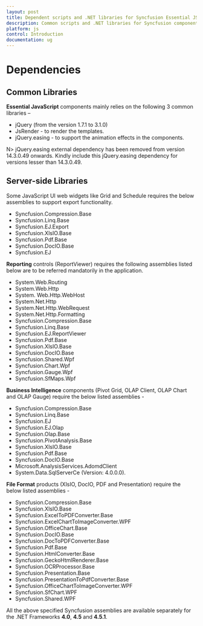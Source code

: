```yaml
---
layout: post
title: Dependent scripts and .NET libraries for Syncfusion Essential JS widgets
description: Common scripts and .NET libraries for Syncfusion components are listed.
platform: js
control: Introduction
documentation: ug
---
```


# Dependencies

## Common Libraries

**Essential JavaScript** components mainly relies on the following 3 common libraries –

* jQuery (from the version 1.7.1 to 3.1.0)
* JsRender - to render the templates.
* jQuery.easing - to support the animation effects in the components.

N> jQuery.easing external dependency has been removed from version 14.3.0.49 onwards. Kindly include this jQuery.easing dependency for versions lesser than 14.3.0.49. 

## Server-side Libraries

Some JavaScript UI web widgets like Grid and Schedule requires the below assemblies to support export functionality. 

* Syncfusion.Compression.Base
* Syncfusion.Linq.Base
* Syncfusion.EJ.Export
* Syncfusion.XlsIO.Base
* Syncfusion.Pdf.Base
* Syncfusion.DocIO.Base
* Syncfusion.EJ

**Reporting** controls (ReportViewer) requires the following assemblies listed below are to be referred mandatorily in the application. 

* System.Web.Routing  
* System.Web.Http
* System. Web.Http.WebHost
* System.Net.Http
* System.Net.Http.WebRequest
* System.Net.Http.Formatting
* Syncfusion.Compression.Base
* Syncfusion.Linq.Base
* Syncfusion.EJ.ReportViewer
* Syncfusion.Pdf.Base
* Syncfusion.XlsIO.Base
* Syncfusion.DocIO.Base
* Syncfusion.Shared.Wpf
* Syncfusion.Chart.Wpf
* Syncfusion.Gauge.Wpf
* Syncfusion.SfMaps.Wpf 

**Business Intelligence** components (Pivot Grid, OLAP Client, OLAP Chart and OLAP Gauge) require the below listed assemblies -  

* Syncfusion.Compression.Base
* Syncfusion.Linq.Base
* Syncfusion.EJ
* Syncfusion.EJ.Olap
* Syncfusion.Olap.Base
* Syncfusion.PivotAnalysis.Base
* Syncfusion.XlsIO.Base
* Syncfusion.Pdf.Base
* Syncfusion.DocIO.Base
* Microsoft.AnalysisServices.AdomdClient
* System.Data.SqlServerCe (Version: 4.0.0.0).

**File Format** products (XlsIO, DocIO, PDF and Presentation) require the below listed assemblies -  

* Syncfusion.Compression.Base
* Syncfusion.XlsIO.Base
* Syncfusion.ExcelToPDFConverter.Base
* Syncfusion.ExcelChartToImageConverter.WPF
* Syncfusion.OfficeChart.Base
* Syncfusion.DocIO.Base
* Syncfusion.DocToPDFConverter.Base
* Syncfusion.Pdf.Base
* Syncfusion.HtmlConverter.Base
* Syncfusion.GeckoHtmlRenderer.Base
* Syncfusion.OCRProcessor.Base
* Syncfusion.Presentation.Base
* Syncfusion.PresentationToPdfConverter.Base
* Syncfusion.OfficeChartToImageConverter.WPF
* Syncfusion.SfChart.WPF
* Syncfusion.Shared.WPF

All the above specified Syncfusion assemblies are available separately for the .NET Frameworks **4.0**, **4.5** and **4.5.1**.

